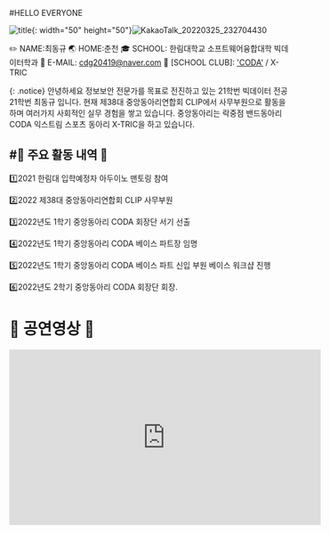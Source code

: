 #HELLO EVERYONE

![title](/img/myImg.png){: width="50" height="50"}![KakaoTalk_20220325_232704430](https://user-images.githubusercontent.com/106290698/173176663-499eab6f-1915-41d3-b2c9-030bf5e6a6e8.jpg)

✏️ NAME:최동규
🌏 HOME:춘천
🎓 SCHOOL: 한림대학교 소프트웨어융합대학 빅데이터학과
📧 E-MAIL: cdg20419@naver.com
📀  [SCHOOL CLUB]: ['CODA'](https://www.h-coda.com/) / X-TRIC

{: .notice}
안녕하세요 정보보안 전문가를 목표로 전진하고 있는 21학번 빅데이터 전공 21학번 최동규 입니다. 현재 제38대 중앙동아리연합회 CLIP에서 사무부원으로 활동을 하며 여러가지 사회적인 실무 경험을 쌓고 있습니다. 중앙동아리는 락중점 밴드동아리 CODA 익스트림 스포츠 동아리 X-TRIC을 하고 있습니다. 


#🗼 주요 활동 내역 🗼
---
1️⃣2021 한림대 입학예정자 아두이노 맨토링 참여

2️⃣2022 제38대 중앙동아리연합회 CLIP 사무부원

3️⃣2022년도 1학기 중앙동아리 CODA 회장단 서기 선출

4️⃣2022년도 1학기 중앙동아리 CODA 베이스 파트장 임명

5️⃣2022년도 1학기 중앙동아리 CODA 베이스 파트 신입 부원 베이스 워크샵 진행

6️⃣2022년도 2학기 중앙동아리 CODA 회장단 회장.


# 🎤 공연영상 🎤

<iframe width="560" height="315" src="https://www.youtube.com/embed/wdX9O8RJNSs" title="YouTube video player" frameborder="0" allow="accelerometer; autoplay; clipboard-write; encrypted-media; gyroscope; picture-in-picture" allowfullscreen></iframe>
